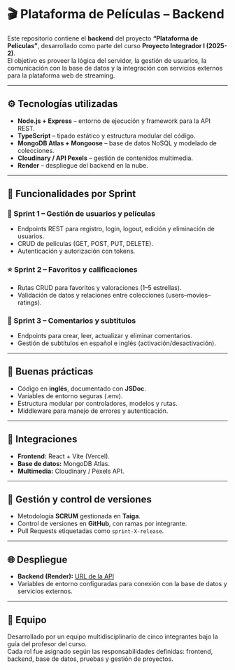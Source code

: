 # 🎬 Plataforma de Películas – Backend

Este repositorio contiene el **backend** del proyecto **“Plataforma de Películas”**, desarrollado como parte del curso **Proyecto Integrador I (2025-2)**.  
El objetivo es proveer la lógica del servidor, la gestión de usuarios, la comunicación con la base de datos y la integración con servicios externos para la plataforma web de streaming.

---

## ⚙️ Tecnologías utilizadas
- **Node.js + Express** – entorno de ejecución y framework para la API REST.  
- **TypeScript** – tipado estático y estructura modular del código.  
- **MongoDB Atlas + Mongoose** – base de datos NoSQL y modelado de colecciones.  
- **Cloudinary / API Pexels** – gestión de contenidos multimedia.  
- **Render** – despliegue del backend en la nube.  

---

## 🧩 Funcionalidades por Sprint

### 🏁 Sprint 1 – Gestión de usuarios y películas
- Endpoints REST para registro, login, logout, edición y eliminación de usuarios.  
- CRUD de películas (GET, POST, PUT, DELETE).  
- Autenticación y autorización con tokens.  

### ⭐ Sprint 2 – Favoritos y calificaciones
- Rutas CRUD para favoritos y valoraciones (1–5 estrellas).  
- Validación de datos y relaciones entre colecciones (users–movies–ratings).  

### 💬 Sprint 3 – Comentarios y subtítulos
- Endpoints para crear, leer, actualizar y eliminar comentarios.  
- Gestión de subtítulos en español e inglés (activación/desactivación).  

---

## 🧠 Buenas prácticas
- Código en **inglés**, documentado con **JSDoc**.  
- Variables de entorno seguras (.env).  
- Estructura modular por controladores, modelos y rutas.  
- Middleware para manejo de errores y autenticación.  

---

## 🔗 Integraciones
- **Frontend:** React + Vite (Vercel).  
- **Base de datos:** MongoDB Atlas.  
- **Multimedia:** Cloudinary / Pexels API.  

---

## 🧩 Gestión y control de versiones
- Metodología **SCRUM** gestionada en **Taiga**.  
- Control de versiones en **GitHub**, con ramas por integrante.  
- Pull Requests etiquetadas como `sprint-X-release`.  

---

## 🌐 Despliegue
- **Backend (Render):** [URL de la API](https://api-en-render.onrender.com)  
- Variables de entorno configuradas para conexión con la base de datos y servicios externos.  

---

## 👥 Equipo
Desarrollado por un equipo multidisciplinario de cinco integrantes bajo la guía del profesor del curso.  
Cada rol fue asignado según las responsabilidades definidas: frontend, backend, base de datos, pruebas y gestión de proyectos.
